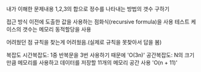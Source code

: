 내가 이해한 문제내용
1,2,3의 합으로 정수를 나타내는 방법의 갯수 구하기

접근 방식
이전에 도출한 값을 사용하는 점화식(recursive formula)을 사용
테스트 케이스의 갯수는 메모리 동적할당을 사용

어려웠던 점
규칙을 찾는게 어려웠음.(실제로 규칙을 못찾아서 답을 봄)

복잡도
시간복잡도: 1중 반복문을 3번 사용하기 때문에 'O(3n)'
공간복잡도: N의 크기만큼 메모리를 사용하고 데이터를 저장할 11개의 메모리 공간 사용 'O(n + 11)'
